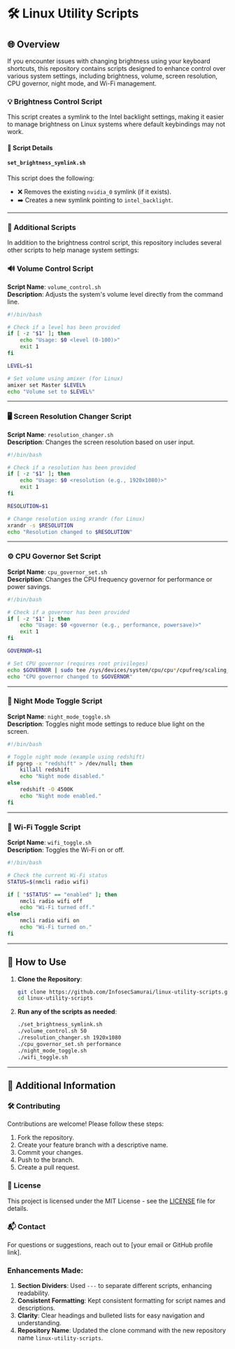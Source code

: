 # 🛠️ Linux Utility Scripts

## 🌐 Overview

If you encounter issues with changing brightness using your keyboard shortcuts, this repository contains scripts designed to enhance control over various system settings, including brightness, volume, screen resolution, CPU governor, night mode, and Wi-Fi management.

### 💡 Brightness Control Script 

This script creates a symlink to the Intel backlight settings, making it easier to manage brightness on Linux systems where default keybindings may not work.

#### 📜 Script Details

#### `set_brightness_symlink.sh`
This script does the following:
- ❌ Removes the existing `nvidia_0` symlink (if it exists).
- ➡️ Creates a new symlink pointing to `intel_backlight`.

---

### 🔧 Additional Scripts
In addition to the brightness control script, this repository includes several other scripts to help manage system settings:

### 🔊 Volume Control Script
**Script Name**: `volume_control.sh`  
**Description**: Adjusts the system's volume level directly from the command line.

```bash
#!/bin/bash

# Check if a level has been provided
if [ -z "$1" ]; then
    echo "Usage: $0 <level (0-100)>"
    exit 1
fi

LEVEL=$1

# Set volume using amixer (for Linux)
amixer set Master $LEVEL%
echo "Volume set to $LEVEL%"
```

---

### 🖥️ Screen Resolution Changer Script
**Script Name**: `resolution_changer.sh`  
**Description**: Changes the screen resolution based on user input.

```bash
#!/bin/bash

# Check if a resolution has been provided
if [ -z "$1" ]; then
    echo "Usage: $0 <resolution (e.g., 1920x1080)>"
    exit 1
fi

RESOLUTION=$1

# Change resolution using xrandr (for Linux)
xrandr -s $RESOLUTION
echo "Resolution changed to $RESOLUTION"
```

---

### ⚙️ CPU Governor Set Script
**Script Name**: `cpu_governor_set.sh`  
**Description**: Changes the CPU frequency governor for performance or power savings.

```bash
#!/bin/bash

# Check if a governor has been provided
if [ -z "$1" ]; then
    echo "Usage: $0 <governor (e.g., performance, powersave)>"
    exit 1
fi

GOVERNOR=$1

# Set CPU governor (requires root privileges)
echo $GOVERNOR | sudo tee /sys/devices/system/cpu/cpu*/cpufreq/scaling_governor > /dev/null
echo "CPU governor changed to $GOVERNOR"
```

---

### 🌙 Night Mode Toggle Script
**Script Name**: `night_mode_toggle.sh`  
**Description**: Toggles night mode settings to reduce blue light on the screen.

```bash
#!/bin/bash

# Toggle night mode (example using redshift)
if pgrep -x "redshift" > /dev/null; then
    killall redshift
    echo "Night mode disabled."
else
    redshift -O 4500K
    echo "Night mode enabled."
fi
```

---

### 📶 Wi-Fi Toggle Script
**Script Name**: `wifi_toggle.sh`  
**Description**: Toggles the Wi-Fi on or off.

```bash
#!/bin/bash

# Check the current Wi-Fi status
STATUS=$(nmcli radio wifi)

if [ "$STATUS" == "enabled" ]; then
    nmcli radio wifi off
    echo "Wi-Fi turned off."
else
    nmcli radio wifi on
    echo "Wi-Fi turned on."
fi
```

---

## 🚀 How to Use

1. **Clone the Repository**:
   ```bash
   git clone https://github.com/InfosecSamurai/linux-utility-scripts.git
   cd linux-utility-scripts
   ```

2. **Run any of the scripts as needed**:
   ```bash
   ./set_brightness_symlink.sh
   ./volume_control.sh 50
   ./resolution_changer.sh 1920x1080
   ./cpu_governor_set.sh performance
   ./night_mode_toggle.sh
   ./wifi_toggle.sh
   ```

---

## 🤝 Additional Information

### 🛠️ Contributing
Contributions are welcome! Please follow these steps:
1. Fork the repository.
2. Create your feature branch with a descriptive name.
3. Commit your changes.
4. Push to the branch.
5. Create a pull request.

### 📄 License
This project is licensed under the MIT License - see the [LICENSE](LICENSE) file for details.

### 📬 Contact
For questions or suggestions, reach out to [your email or GitHub profile link].

### Enhancements Made:
1. **Section Dividers**: Used `---` to separate different scripts, enhancing readability.
2. **Consistent Formatting**: Kept consistent formatting for script names and descriptions.
3. **Clarity**: Clear headings and bulleted lists for easy navigation and understanding.
4. **Repository Name**: Updated the clone command with the new repository name `linux-utility-scripts`.
